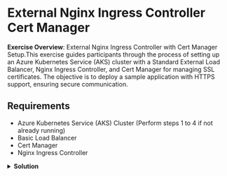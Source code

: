 # External Nginx Ingress Controller Cert Manager

**Exercise Overview**: External Nginx Ingress Controller with Cert Manager Setup.This exercise guides participants through the process of setting up an Azure Kubernetes Service (AKS) cluster with a Standard External Load Balancer, Nginx Ingress Controller, and Cert Manager for managing SSL certificates. The objective is to deploy a sample application with HTTPS support, ensuring secure communication.

## Requirements

* Azure Kubernetes Service (AKS) Cluster (Perform steps 1 to 4 if not already running)
* Basic Load Balancer
* Cert Manager
* Nginx Ingress Controller

<details>
<summary><b>Solution</b></summary>
<p>

### 1. Create Resource Group

Creates an Azure Resource Group for organizing and managing resources.

```bash
az group create --location westeurope --resource-group demo-weu-rg
```

### 2. Create Service Principal

Generates a Service Principal for AKS with the necessary permissions.

```bash
az ad sp create-for-rbac --skip-assignment -n "spn-aks"
```

### 3. Create Azure Kubernetes Service

**NOTE**: Replace placeholders in `--subscription`, `--service-principal`, and `--client-secret` with actual values.

Deploys an AKS cluster with specified configurations.

```bash
az aks create \
  --location westeurope \
  --subscription <Your-Subscription-ID> \
  --resource-group demo-weu-rg \
  --name <Your-AKS-Cluster-Name> \
  --ssh-key-value $HOME/.ssh/id_rsa.pub \
  --service-principal "<Your-Service-Principal-ID>" \
  --client-secret "<Your-Client-Secret>" \
  --network-plugin kubenet \
  --load-balancer-sku standard \
  --outbound-type loadBalancer \
  --node-vm-size Standard_B2s \
  --node-count 1 \
  --tags 'ENV=Demo' 'OWNER=Corporation Inc.'
```

### 4. Get Kubeconfig

Retrieves and merges the AKS cluster's kubeconfig into the local environment.

```bash
az aks get-credentials \
  --resource-group demo-weu-rg \
  --name <Your-AKS-Cluster-Name> \
  --admin
```

### 5. Create Static IP address

Creates a static public IP address for the AKS cluster.

```bash
az network public-ip create \
    --resource-group MC_demo-weu-rg_<Your-AKS-Cluster-Name>_westeurope \
    --name myStandardPublicIP \
    --version IPv4 \
    --sku Standard \
    --dns-name <Your-AKS-Cluster-Name>
```

### 6. Create an Ingress Controller with Static IP

Sets up an Ingress Controller with a static IP using Helm charts, ensuring proper configuration for Linux nodes and Azure Load Balancer health checks.

```bash
helm repo add ingress-nginx https://kubernetes.github.io/ingress-nginx

helm upgrade --install ingress-nginx ingress-nginx/ingress-nginx --version 4.1.3 --namespace ingress-nginx --create-namespace --set controller.replicaCount=1 --set controller.nodeSelector."kubernetes\.io/os"=linux --set controller.admissionWebhooks.patch.nodeSelector."kubernetes\.io/os"=linux --set controller.service.annotations."service\.beta\.kubernetes\.io/azure-load-balancer-health-probe-request-path"=/healthz --set defaultBackend.nodeSelector."kubernetes\.io/os"=linux --set controller.service.loadBalancerIP=STATIC-IP-ADDRESS
```

### 7. Check the Load Balancer Service

Monitors the Ingress Controller service to ensure successful deployment and obtain relevant details.

```bash
kubectl get services --namespace ingress-nginx -o wide -w ingress-nginx-controller
```

### 8. Deploy Cert Manager

Deploys Cert Manager using Helm charts and installs Custom Resource Definitions (CRDs).

```bash
helm repo add jetstack https://charts.jetstack.io
helm repo update
helm upgrade cert-manager jetstack/cert-manager \
    --install \
    --create-namespace \
    --wait \
    --namespace cert-manager \
    --set installCRDs=true
```

### 9. Check Deployed Cert Manager Resources

Verifies the deployment of Cert Manager resources in the cert-manager namespace.

```bash
kubectl -n cert-manager get all
```

### 10. Deploy Cluster Issuer

1. Change the email address in `clusterissuer.yaml`.
2. Deploy the cluster issuer with the command `kubectl apply -f clusterissuer.yaml`

### 11. Deploy Sample Application and Ingress

Deploys a sample application on the AKS cluster with associated services and ingress resources.

```bash
kubectl apply -f files/deployment.yaml
kubectl apply -f files/service.yaml
kubectl apply -f files/ingress.yaml
```

## Testing

### 1.Check if SSL Certificates are Created

```bash
# Get CertificateRequests
kubectl get certificaterequest

# See the state of the request
kubectl describe certificaterequest some-certificaterequest-name

# Check the Order
kubectl get order
kubectl describe order some-order-name

# Check Challenge
kubectl get challenge
kubectl describe challenge some-challenge-name
```

### 2.Check if Domain has Proper SSL

1. Open URL "<https://<Your-AKS-Cluster-Name>.westeurope.cloudapp.azure.com/>" in browser and check SSL
2. Go to <https://www.sslshopper.com/ssl-checker.html> and check domain <Your-AKS-Cluster-Name>.westeurope.cloudapp.azure.com

## Clean Up

### 1. Remove all resources

Deletes the resource group and associated resources.

```bash
az group delete -n demo-weu-rg --yes --no-wait
```
</p>
</details>

